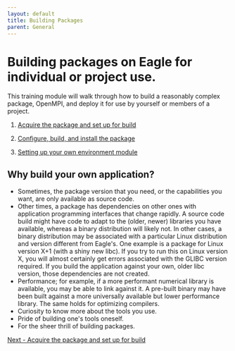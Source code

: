 ```yaml
---
layout: default
title: Building Packages
parent: General
---
```


# Building packages on Eagle for individual or project use.
This training module will walk through how to build a reasonably complex package, OpenMPI, and deploy
it for use by yourself or members of a project.

1. [Acquire the package and set up for build](b-acquire.md)

2. [Configure, build, and install the package](c-config_make_install.md)

3. [Setting up your own environment module](d-modules.md)

## Why build your own application?
* Sometimes, the package version that you need, or the capabilities you want,
are only available as source code.
* Other times, a package has dependencies on other ones with application
programming interfaces that change rapidly. A source code build might
have code to adapt to the (older, newer) libraries you have available,
whereas a binary distribution will likely not. In other cases, a binary
distribution may be associated with a particular Linux distribution and
version different from Eagle's. One example is a package for Linux
version X+1 (with a shiny new libc). If you try to run this on Linux
version X, you will almost certainly get errors associated with the
GLIBC version required. If you build the application against your own,
older libc version, those dependencies are not created.
* Performance; for example, if a more performant numerical library is
available, you may be able to link against it. A pre-built binary may
have been built against a more universally available but lower performance
library. The same holds for optimizing compilers.
* Curiosity to know more about the tools you use.
* Pride of building one's tools oneself.
* For the sheer thrill of building packages.

[Next - Acquire the package and set up for build](/Documentation/Environments/building-packages/b-acquire/) 

